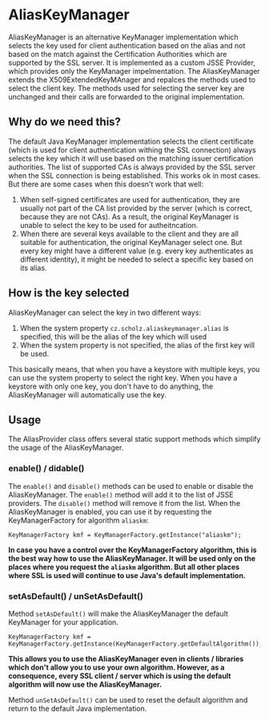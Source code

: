 # AliasKeyManager

AliasKeyManager is an alternative KeyManager implementation which selects the key used for client authentication based on the alias and not based on the match against the Certification Authorities which are supported by the SSL server. It is implemented as a custom JSSE Provider, which provides only the KeyManager impelmentation. The AliasKeyManager extends the X509ExtendedKeyMAnager and repalces the methods used to select the client key. The methods used for selecting the server key are unchanged and their calls are forwarded to the original implementation.

## Why do we need this?

The default Java KeyManager implementation selects the client certificate (which is used for client authentication withing the SSL connection) always selects the key which it will use based on the matching issuer certification authorities. The list of supported CAs is always provided by the SSL server when the SSL connection is being established. This works ok in most cases. But there are some cases when this doesn't work that well:
1) When self-signed certificates are used for authentication, they are usually not part of the CA list provided by the server (which is correct, because they are not CAs). As a result, the original KeyManager is unable to select the key to be used for autheitncation.
2) When there are several keys available to the client and they are all suitable for authentication, the original KeyManager select one. But every key might have a different value (e.g. every key authenticates as different identity), it might be needed to select a specific key based on its alias.

## How is the key selected

AliasKeyManager can select the key in two different ways:
1) When the system property `cz.scholz.aliaskeymanager.alias` is specified, this will be the alias of the key which will used
2) When the system property is not specified, the alias of the first key will be used.

This basically means, that when you have a keystore with multiple keys, you can use the system property to select the right key. When you have a keystore with only one key, you don't have to do anything, the AliasKeyManager will automatically use the key.

## Usage

The AliasProvider class offers several static support methods which simplify the usage of the AliasKeyManager.

### enable() / didable()

The `enable()` and `disable()` methods can be used to enable or disable the AliasKeyManager. The `enable()` method will add it to the list of JSSE providers. The `disable()` method will remove it from the list. When the AliasKeyManager is enabled, you can use it by requesting the KeyManagerFactory for algorithm `aliaskm`:
```
KeyManagerFactory kmf = KeyManagerFactory.getInstance("aliaskm");
```

**In case you have a control over the KeyManagerFactory algorithm, this is the best way how to use the AliasKeyManager. It will be used only on the places where you request the `aliaskm` algorithm. But all other places where SSL is used will continue to use Java's default implementation.**

### setAsDefault() / unSetAsDefault()

Method `setAsDefault()` will make the AliasKeyManager the default KeyManager for your application.
```
KeyManagerFactory kmf = KeyManagerFactory.getInstance(KeyManagerFactory.getDefaultAlgorithm());
```

**This allows you to use the AliasKeyManager even in clients / libraries which don't allow you to use your own algorithm. However, as a consequence, every SSL client / server which is using the default algorithm will now use the AliasKeyManager.**

Method `unSetAsDefault()` can be used to reset the default algorithm and return to the default Java implementation.